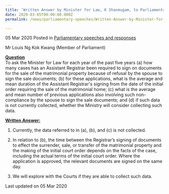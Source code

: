 ```yaml
---
title: 'Written Answer by Minister for Law, K Shanmugam, to Parliamentary Question on Cases Relating to Sale of Matrimonial Property'
date: 2020-03-05T00:00:00.000Z
permalink: /news/parliamentary-speeches/Written-Answer-by-Minister-for-Law-K-Shanmugam-to-PQ-on-Cases-Relating-to-Sale-of-Matrimonial-Property

---
```



05 Mar 2020 Posted in [Parliamentary speeches and responses](/news/parliamentary-speeches)

Mr Louis Ng Kok Kwang (Member of Parliament) 

**<b><u>Question</u></b>**  
To ask the Minister for Law for each year of the past five years (a) how many cases has an Assistant Registrar been required to sign on documents for the sale of the matrimonial property because of refusal by the spouse to sign the sale documents; (b) for these applications, what is the average and mean duration of the Assistant Registrar's signing from the date of the initial order requiring the sale of the matrimonial home; (c) what is the average and mean number of previous applications also involving such non-compliance by the spouse to sign the sale documents; and (d) if such data is not currently collected, whether the Ministry will consider collecting such data.

**<b><u>Written Answer:</u></b>**  

1. Currently, the data referred to in (a), (b), and (c) is not collected. 

2. In relation to (b), the time between the Registrar’s signing of documents to effect the surrender, sale, or transfer of the matrimonial property and the making of the initial court order depends on the facts of the case, including the actual terms of the initial court order. Where the application is approved, the relevant documents are signed on the same day. 

3. We will explore with the Courts if they are able to collect such data.  


<p class="right-side-updated">Last updated on 05 Mar 2020</p>
